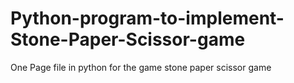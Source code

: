 # Python-program-to-implement-Stone-Paper-Scissor-game

One Page file in python for the game stone paper scissor game
